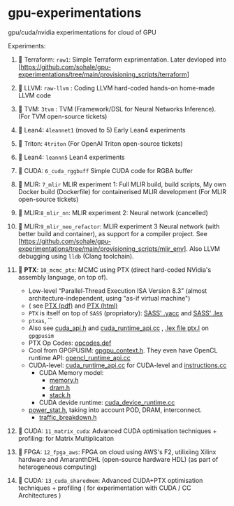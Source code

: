 # gpu-experimentations
gpu/cuda/nvidia experimentations for cloud of GPU

Experiments:


1. 🧊 Terraform: `raw1`: Simple Terraform exprimentation. Later devloped into [https://github.com/sohale/gpu-experimentations/tree/main/provisioning_scripts/terraform]

2. 🧊 LLVM: `raw-llvm` : Coding LLVM hard-coded hands-on home-made LLVM code

3. 🧊 TVM: `3tvm` : TVM (Framework/DSL for Neural Networks Inference). (For TVM open-source tickets)

4. 🧊 Lean4: `4leannet1` (moved to 5) Early Lean4 experiments

4. 🧊 Triton: `4triton` (For OpenAI Triton open-source tickets)

5. 🧊 Lean4: `leannn5` Lean4 experiments

6. 🧊 CUDA: `6_cuda_rggbuff` Simple CUDA code for RGBA buffer

7. 🧊 MLIR: `7_mlir` MLIR experiment 1: Full MLIR build, build scripts, My own Docker build (Dockerfile) for containerised MLIR development (For MLIR open-source tickets)

8. 🧊 MLIR:`8_mlir_nn`: MLIR experiment 2: Neural network (cancelled)

9. 🧊 MLIR:`9_mlir_neo_refactor`: MLIR experiment 3  Neural network (with better build and container), as support for a compiler project. See [https://github.com/sohale/gpu-experimentations/tree/main/provisioning_scripts/mlir_env]. Also LLVM debugging using `lldb` (Clang toolchain).

10. 🧊 **PTX**: `10_mcmc_ptx`: MCMC using PTX (direct hard-coded NVidia's assembly language, on top of).
    * Low-level “Parallel-Thread Execution ISA Version 8.3” (almost architecture-independent, using "as-if virtual machine")
    * ( see [PTX (pdf)](https://docs.nvidia.com/cuda/pdf/PTX_Writers_Guide_To_Interoperability.pdf) and [PTX (html)](https://docs.nvidia.com/cuda/parallel-thread-execution/index.html)
    * `PTX` is itself on top of `SASS` (propriatory): [SASS' .yacc](https://github.com/gpgpu-sim/gpgpu-sim_distribution/blob/master/cuobjdump_to_ptxplus/sass.y) and [SASS' .lex](https://github.com/gpgpu-sim/gpgpu-sim_distribution/blob/master/cuobjdump_to_ptxplus/sass.l)
    * `ptxas`, ``
    * Also see [cuda_api.h](https://github.com/gpgpu-sim/gpgpu-sim_distribution/blob/master/libcuda/cuda_api.h) and [cuda_runtime_api.cc](https://github.com/gpgpu-sim/gpgpu-sim_distribution/blob/master/libcuda/cuda_runtime_api.cc) , [.lex file ptx.l](https://github.com/gpgpu-sim/gpgpu-sim_distribution/blob/master/cuobjdump_to_ptxplus/ptx.l) on `gpgpusim`
    * PTX Op Codes: [opcodes.def](https://github.com/gpgpu-sim/gpgpu-sim_distribution/blob/master/src/cuda-sim/opcodes.def)
    * Cool from GPGPUSIM: [gpgpu_context.h](https://github.com/gpgpu-sim/gpgpu-sim_distribution/blob/master/libcuda/gpgpu_context.h). They even have OpenCL runtime API: [opencl_runtime_api.cc](https://github.com/gpgpu-sim/gpgpu-sim_distribution/blob/master/libopencl/opencl_runtime_api.cc)
    * CUDA-level:  [cuda_runtime_api.cc](https://github.com/gpgpu-sim/gpgpu-sim_distribution/blob/master/libcuda/cuda_runtime_api.cc) for CUDA-level and [instructions.cc](https://github.com/gpgpu-sim/gpgpu-sim_distribution/blob/master/src/cuda-sim/instructions.cc)
         * CUDA Memory model:
             * [memory.h](https://github.com/gpgpu-sim/gpgpu-sim_distribution/blob/master/src/cuda-sim/memory.h)
             * [dram.h](https://github.com/gpgpu-sim/gpgpu-sim_distribution/blob/master/src/gpgpu-sim/dram.h)
             * [stack.h](https://github.com/gpgpu-sim/gpgpu-sim_distribution/blob/master/src/gpgpu-sim/stack.h)
         * CUDA devide runtime: [cuda_device_runtime.cc](https://github.com/gpgpu-sim/gpgpu-sim_distribution/blob/master/src/cuda-sim/cuda_device_runtime.cc)
    * [power_stat.h](https://github.com/gpgpu-sim/gpgpu-sim_distribution/blob/master/src/gpgpu-sim/power_stat.h), taking into account POD, DRAM, interconnect.
         * [traffic_breakdown.h](https://github.com/gpgpu-sim/gpgpu-sim_distribution/blob/master/src/gpgpu-sim/traffic_breakdown.h)


12. 🧊 CUDA: `11_matrix_cuda`: Advanced CUDA optimisation techniques + profiling: for Matrix Multiplicaiton

13. 🧊 FPGA: `12_fpga_aws`: FPGA on cloud using AWS's F2, utilixiing Xilinx hardware and AmaranthDHL (open-source hardware HDL) (as part of heterogeneous computing)

14. 🧊 CUDA: `13_cuda_sharedmem`: Advanced CUDA+PTX optimisation techniques + profiling ( for experimentation with CUDA / CC Architectures )



